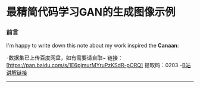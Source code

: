 # 最精简代码学习GAN的生成图像示例

### 前言

I'm happy to write down this note about my work inspired the **Canaan**:

-数据集已上传百度网盘，如有需要请自取~
链接：[https://pan.baidu.com/s/1E6pjmurMYruPzKSdR-pORQ] 
提取码：0203
-[B站讲解链接](https://www.bilibili.com/video/BV1934y1r7jc)
<hr />

